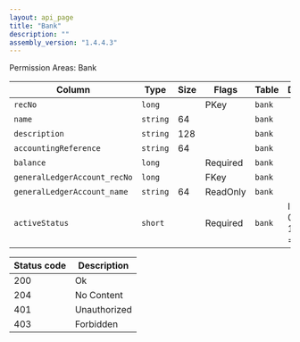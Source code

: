 ```yaml
---
layout: api_page
title: "Bank"
description: ""
assembly_version: "1.4.4.3"
---
```




Permission Areas: Bank

| Column | Type | Size | Flags | Table | Description |
| ------ | ---- | ---- | ----- | ----- | ----------- |
| `recNo` | `long` |  | PKey | `bank` | 
| `name` | `string` | 64 |  | `bank` | 
| `description` | `string` | 128 |  | `bank` | 
| `accountingReference` | `string` | 64 |  | `bank` | 
| `balance` | `long` |  | Required | `bank` | 
| `generalLedgerAccount_recNo` | `long` |  | FKey | `bank` | 
| `generalLedgerAccount_name` | `string` | 64 | ReadOnly | `bank` | 
| `activeStatus` | `short` |  | Required | `bank` | Inactive = 0, Active = 1, Pending = 2

| Status code | Description |
| ----------- | ----------- |
| 200 | Ok |
| 204 | No Content |
| 401 | Unauthorized |
| 403 | Forbidden |


